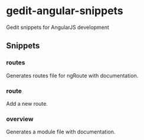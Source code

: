 # gedit-angular-snippets
Gedit snippets for AngularJS development

## Snippets

### routes
Generates routes file for ngRoute with documentation.

### route
Add a new route.

### overview
Generates a module file with documentation.
